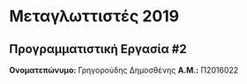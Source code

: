# Μεταγλωττιστές 2019
## Προγραμματιστική Εργασία #2

**Ονοματεπώνυμο:** Γρηγορούδης Δημοσθένης
**Α.Μ.:** Π2016022


